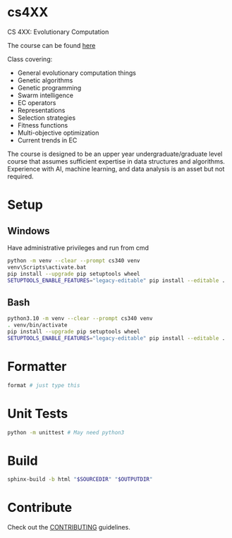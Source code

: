 # cs4XX

CS 4XX: Evolutionary Computation

The course can be found [here](http://modsurski.com/csci340)

Class covering:

- General evolutionary computation things
- Genetic algorithms
- Genetic programming
- Swarm intelligence
- EC operators 
- Representations
- Selection strategies
- Fitness functions
- Multi-objective optimization 
- Current trends in EC

The course is designed to be an upper year undergraduate/graduate level course that assumes sufficient expertise in data 
structures and algorithms. Experience with AI, machine learning, and data analysis is an asset but not required. 


# Setup

## Windows

Have administrative privileges and run from cmd

```sh
python -m venv --clear --prompt cs340 venv
venv\Scripts\activate.bat
pip install --upgrade pip setuptools wheel
SETUPTOOLS_ENABLE_FEATURES="legacy-editable" pip install --editable .
```

## Bash

```sh
python3.10 -m venv --clear --prompt cs340 venv
. venv/bin/activate
pip install --upgrade pip setuptools wheel
SETUPTOOLS_ENABLE_FEATURES="legacy-editable" pip install --editable .
```

# Formatter

```sh
format # just type this
```

# Unit Tests

```sh
python -m unittest # May need python3
```

# Build

```sh
sphinx-build -b html "$SOURCEDIR" "$OUTPUTDIR"
```

# Contribute

Check out the [CONTRIBUTING](CONTRIBUTING.md) guidelines.
